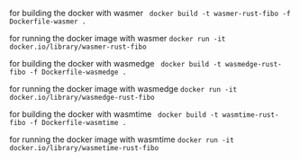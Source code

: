 for building the docker with wasmer
``` docker build -t wasmer-rust-fibo -f Dockerfile-wasmer .```

for running the docker image with wasmer
```docker run -it docker.io/library/wasmer-rust-fibo```

for building the docker with wasmedge
``` docker build -t wasmedge-rust-fibo -f Dockerfile-wasmedge .```

for running the docker image with wasmedge
```docker run -it docker.io/library/wasmedge-rust-fibo```

for building the docker with wasmtime
``` docker build -t wasmtime-rust-fibo -f Dockerfile-wasmtime .```

for running the docker image with wasmtime
```docker run -it docker.io/library/wasmetime-rust-fibo```